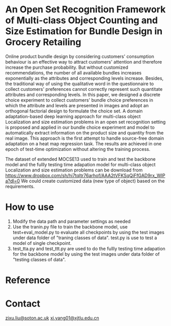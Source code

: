 # An Open Set Recognition Framework of Multi-class Object Counting and Size Estimation for Bundle Design in Grocery Retailing
Online product bundle design by considering customers' consumption behaviour is an effective way to attract customers' attention and therefore increase the purchase probability. But without customized recommendations, the number of all available bundles increases exponentially as the attributes and corresponding levels increase. Besides, the traditional way of using the qualitative word in the questionnaire to collect customers' preferences cannot correctly represent such quantitate attributes and corresponding levels. In this paper, we designed a discrete choice experiment to collect customers' bundle choice preferences in which the attribute and levels are presented in images and adopt an orthogonal factorial design to formulate the choice set. A domain adaptation-based deep learning approach for multi-class object Localization and size estimation problems in an open set recognition setting is proposed and applied in our bundle choice experiment and model to automatically extract information on the product size and quantity from the real image. This approach is the first attempt to handle source-free domain adaptation on a heat map regression task. The results are achieved in one epoch of test-time optimization without altering the training process.

The dataset of extended MOCSE13 used to train and test the backbone model and the fullly testing time adapation model for multi-class object Localization and size estimation problems can be download from https://www.dropbox.com/sh/hi7tqltr76arhof/AAA2tVFKSqQiFfGAD9rx_WIPa?dl=0 
We could create customized data (new type of object) based on the requirements.

# How to use
1. Modify the data path and parameter settings as needed
2. Use the tranin.py file to train the backbone model, use test+eval_model.py to evaluate all checkpoints by using the test images under data folder of "traning classes of data". test.py is use to test a model of single checkpoint.  
3. test_tta.py and test_ttt.py are used to do the fullly testing time adapation for the backbone model by using the test images under data folder of "testing classes of data".

# Reference

# Contact
zixu.liu@soton.ac.uk  xi.yang01@xjtlu.edu.cn  
